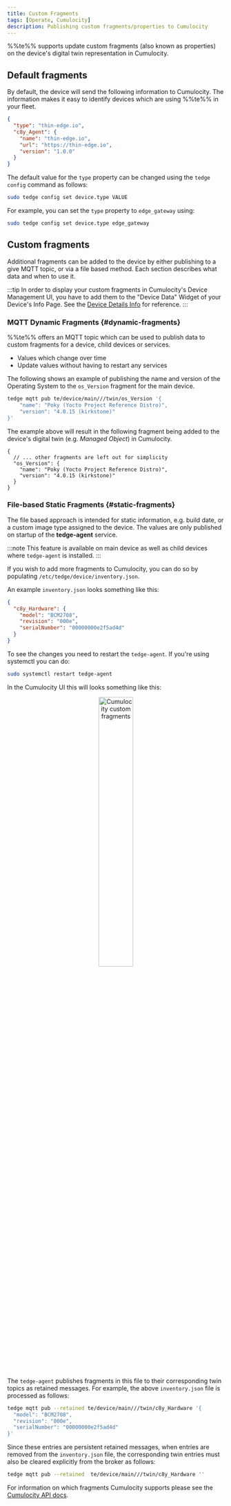 ```yaml
---
title: Custom Fragments
tags: [Operate, Cumulocity]
description: Publishing custom fragments/properties to Cumulocity
---
```


%%te%% supports update custom fragments (also known as properties) on the device's digital twin representation in Cumulocity.

## Default fragments

By default, the device will send the following information to Cumulocity. The information makes it easy to identify devices which are using %%te%% in your fleet.

```json
{
  "type": "thin-edge.io",
  "c8y_Agent": {
    "name": "thin-edge.io",
    "url": "https://thin-edge.io",
    "version": "1.0.0"
  }
}
```

The default value for the `type` property can be changed using the `tedge config` command as follows:

```sh
sudo tedge config set device.type VALUE
```

For example, you can set the `type` property to `edge_gateway` using:

```sh
sudo tedge config set device.type edge_gateway
```

## Custom fragments

Additional fragments can be added to the device by either publishing to a give MQTT topic, or via a file based method. Each section describes what data and when to use it.

:::tip
In order to display your custom fragments in Cumulocity's Device Management UI, you have to add them to the "Device Data" Widget of your Device's Info Page. See the [Device Details Info](https://cumulocity.com/docs/device-management-application/viewing-device-details/#info) for reference.
:::

### MQTT Dynamic Fragments {#dynamic-fragments}

%%te%% offers an MQTT topic which can be used to publish data to custom fragments for a device, child devices or services.

* Values which change over time
* Update values without having to restart any services

The following shows an example of publishing the name and version of the Operating System to the `os_Version` fragment for the main device.

```sh te2mqtt
tedge mqtt pub te/device/main///twin/os_Version '{
    "name": "Poky (Yocto Project Reference Distro)",
    "version": "4.0.15 (kirkstone)"
}'
```

The example above will result in the following fragment being added to the device's digital twin (e.g. *Managed Object*) in Cumulocity.

```json5
{
  // ... other fragments are left out for simplicity
  "os_Version": {
    "name": "Poky (Yocto Project Reference Distro)",
    "version": "4.0.15 (kirkstone)"
  }
}
```

### File-based Static Fragments {#static-fragments}

The file based approach is intended for static information, e.g. build date, or a custom image type assigned to the device.
The values are only published on startup of the **tedge-agent** service.

:::note
This feature is available on main device as well as child devices where `tedge-agent` is installed.
:::

If you wish to add more fragments to Cumulocity, you can do so by populating `/etc/tedge/device/inventory.json`.

An example `inventory.json` looks something like this:

```json title="file: /etc/tedge/device/inventory.json"
{
  "c8y_Hardware": {
    "model": "BCM2708",
    "revision": "000e",
    "serialNumber": "00000000e2f5ad4d"
  }
}
```

To see the changes you need to restart the `tedge-agent`.
If you're using systemctl you can do: 

```sh
sudo systemctl restart tedge-agent
```

In the Cumulocity UI this will looks something like this:

<p align="center">
    <img
        src={require('../../images/c8y_custom_fragments.png').default}
        alt="Cumulocity custom fragments"
        width="40%"
    />
</p>

The `tedge-agent` publishes fragments in this file to their corresponding twin topics as retained messages.
For example, the above `inventory.json` file is processed as follows:

```sh te2mqtt
tedge mqtt pub --retained te/device/main///twin/c8y_Hardware '{
  "model": "BCM2708",
  "revision": "000e",
  "serialNumber": "00000000e2f5ad4d"
}'
```

Since these entries are persistent retained messages, when entries are removed from the `inventory.json` file,
the corresponding twin entries must also be cleared explicitly from the broker as follows:

```sh te2mqtt
tedge mqtt pub --retained  te/device/main///twin/c8y_Hardware ''
```

For information on which fragments Cumulocity supports please see the
[Cumulocity API docs](https://cumulocity.com/docs/device-integration/fragment-library/).
